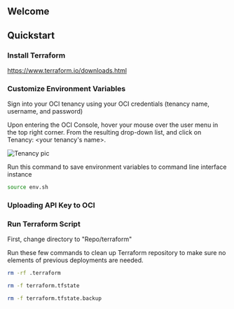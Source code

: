 ## Welcome

## Quickstart

### Install Terraform
https://www.terraform.io/downloads.html

### Customize Environment Variables
Sign into your OCI tenancy using your OCI credentials (tenancy name, username, and password)

Upon entering the OCI Console, hover your mouse over the user menu in the top right corner. From the resulting drop-down list, and click on Tenancy: <your tenancy's name>.

![Tenancy pic](https://alm.oraclecorp.com/natd-soleng/#projects/citizens/scm/Repo.git/blob/README%20pics/1.png?revision=master)


Run this command to save environment variables to command line interface instance 
```sh
source env.sh
```

### Uploading API Key to OCI

### Run Terraform Script
First, change directory to "Repo/terraform"

Run these few commands to clean up Terraform repository to make sure no elements of previous deployments are needed.
```sh
rm -rf .terraform
```
```sh
rm -f terraform.tfstate
```
```sh
rm -f terraform.tfstate.backup
```


